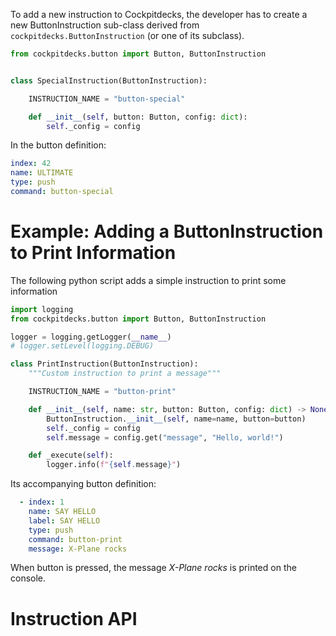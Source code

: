 To add a new instruction to Cockpitdecks, the developer has to create a new ButtonInstruction sub-class derived from `cockpitdecks.ButtonInstruction` (or one of its subclass).

```python hl_lines="3-4"
from cockpitdecks.button import Button, ButtonInstruction


class SpecialInstruction(ButtonInstruction):

	INSTRUCTION_NAME = "button-special"

	def __init__(self, button: Button, config: dict):
		self._config = config

```

In the button definition:

```yaml hl_lines="3"
index: 42
name: ULTIMATE
type: push
command: button-special
```

# Example: Adding a ButtonInstruction to Print Information

The following python script adds a simple instruction to print some information

```python
import logging
from cockpitdecks.button import Button, ButtonInstruction

logger = logging.getLogger(__name__)
# logger.setLevel(logging.DEBUG)

class PrintInstruction(ButtonInstruction):
    """Custom instruction to print a message"""

    INSTRUCTION_NAME = "button-print"

    def __init__(self, name: str, button: Button, config: dict) -> None:
        ButtonInstruction.__init__(self, name=name, button=button)
        self._config = config
        self.message = config.get("message", "Hello, world!")

    def _execute(self):
        logger.info(f"{self.message}")
```

Its accompanying button definition:

```yaml hl_lines="4 6"
  - index: 1
    name: SAY HELLO
    label: SAY HELLO
    type: push
    command: button-print
    message: X-Plane rocks
```

When button is pressed, the message *X-Plane rocks* is printed on the console.

# Instruction API
